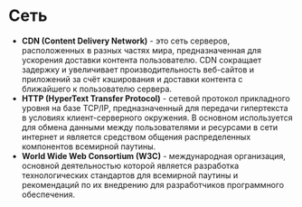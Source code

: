 # Сеть

- **CDN (Content Delivery Network)** - это сеть серверов, расположенных в разных частях мира, предназначенная для ускорения доставки контента пользователю. CDN сокращает задержку и увеличивает производительность веб-сайтов и приложений за счёт кэширования и доставки контента с ближайшего к пользователю сервера.
- **HTTP (HyperText Transfer Protocol)** - сетевой протокол прикладного уровня на базе TCP/IP, предназначенный для передачи гипертекста в условиях клиент-серверного окружения. В основном используется для обмена данными между пользователями и ресурсами в сети интернет и является средством общения распределенных компонентов всемирной паутины.
- **World Wide Web Consortium (W3C)** - международная организация, основной деятельностью которой является разработка технологических стандартов для всемирной паутины и рекомендаций по их внедрению для разработчиков программного обеспечения.
